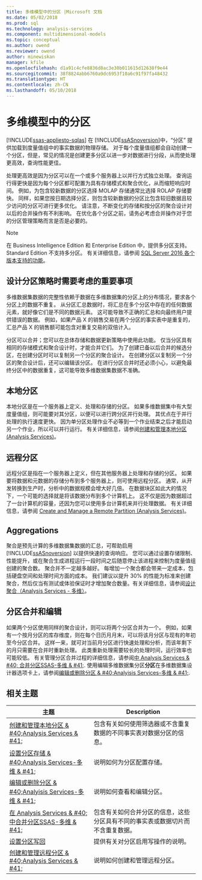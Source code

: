 ```yaml
---
title: 多维模型中的分区 |Microsoft 文档
ms.date: 05/02/2018
ms.prod: sql
ms.technology: analysis-services
ms.component: multidimensional-models
ms.topic: conceptual
ms.author: owend
ms.reviewer: owend
author: minewiskan
manager: kfile
ms.openlocfilehash: d1a91c4cfe8836d8ac3e30b011615d12638f9e44
ms.sourcegitcommit: 38f8824abb6760a9dc6953f10a6c91f97fa48432
ms.translationtype: HT
ms.contentlocale: zh-CN
ms.lasthandoff: 05/10/2018
---
```

# <a name="partitions-in-multidimensional-models"></a>多维模型中的分区
[!INCLUDE[ssas-appliesto-sqlas](../../includes/ssas-appliesto-sqlas.md)]
  在 [!INCLUDE[ssASnoversion](../../includes/ssasnoversion-md.md)]中，“分区”  提供加载到度量值组中的事实数据的物理存储。 对于每个度量值组都会自动创建一个分区，但是，常见的情况是创建更多分区以进一步对数据进行分段，从而使处理更高效，查询性能更佳。  
  
 处理更高效是因为分区可以在一个或多个服务器上以并行方式独立处理。 查询运行得更快是因为每个分区都可配置为具有存储模式和聚合优化，从而缩短响应时间。 例如，为包含较新数据的分区选择 MOLAP 存储通常比选择 ROLAP 存储要快。 同样，如果您按日期选择分区，则包含较新数据的分区比包含较旧数据且较少访问的分区可进行更多优化。 请注意，不断变化的存储和按分区的聚合设计对以后的合并操作有不利影响。 在优化各个分区之前，请务必考虑合并操作对于您的分区管理策略而言是否是必要的。  
  
> [!NOTE]  
>  在 Business Intelligence Edition 和 Enterprise Edition 中，提供多分区支持。 Standard Edition 不支持多分区。 有关详细信息，请参阅 [SQL Server 2016 各个版本支持的功能](../../analysis-services/analysis-services-features-supported-by-the-editions-of-sql-server-2016.md)。  
  
## <a name="important-considerations-when-designing-a-partitioning-strategy"></a>设计分区策略时需要考虑的重要事项  
 多维数据集数据的完整性依赖于数据在多维数据集的分区上的分布情况，要求各个分区上的数据不重复。 从分区汇总数据时，将汇总在多个分区中存在的任何数据元素，就好像它们是不同的数据元素。 这可能导致不正确的汇总和向最终用户提供错误的数据。 例如，如果产品 X 的销售交易在两个分区的事实表中是重复的，汇总产品 X 的销售额可能包含对重复交易的双倍计入。  
  
 分区可以合并；您可以在总体存储和数据更新策略中使用此功能。 仅当分区具有相同的存储模式和聚合设计时，才能合并它们。 为了创建已备以后合并的候选分区，在创建分区时可以复制另一个分区的聚合设计。 在创建分区以复制另一个分区的聚合设计后，还可以编辑该分区。 在进行分区合并时还必须小心，以避免最终分区中的数据重复，这可能导致多维数据集数据不准确。  
  
## <a name="local-partitions"></a>本地分区  
 本地分区是在一个服务器上定义、处理和存储的分区。 如果多维数据集中有大型度量值组，则可能要对其分区，以便可以进行跨分区并行处理。 其优点在于并行处理的执行速度更快。 因为单分区处理作业不必等到一个作业结束之后才能启动另一个作业，所以可以并行运行。 有关详细信息，请参阅[创建和管理本地分区 (Analysis Services)](../../analysis-services/multidimensional-models/create-and-manage-a-local-partition-analysis-services.md)。  
  
## <a name="remote-partitions"></a>远程分区  
 远程分区是指在一个服务器上定义，但在其他服务器上处理和存储的分区。 如果要将数据和元数据的存储分布到多个服务器上，则可使用远程分区。 通常，从开发转换到生产时，分析中的数据规模会增大好几倍。 在数据块区如此大的情况下，一个可能的选择就是将该数据分布到多个计算机上。 这不仅是因为数据超过了一台计算机的容量，还因为您可以使用多台计算机来并行处理数据。 有关详细信息，请参阅 [Create and Manage a Remote Partition &#40;Analysis Services&#41;](../../analysis-services/multidimensional-models/create-and-manage-a-remote-partition-analysis-services.md)。  
  
## <a name="aggregations"></a>Aggregations  
 聚合是预先计算的多维数据集数据的汇总，可帮助启用 [!INCLUDE[ssASnoversion](../../includes/ssasnoversion-md.md)] 以提供快速的查询响应。 您可以通过设置存储限制、性能提升，或在聚合生成进程运行一段时间之后随意停止该进程来控制为度量值组创建的聚合数。 聚合并不一定越多越好。 每增加一个聚合都会带来一定成本，包括硬盘空间和处理时间方面的成本。 我们建议以提升 30% 的性能为标准来创建聚合，然后仅当有测试或体验保证时才增加聚合数量。有关详细信息，请参阅[设计聚合（Analysis Services - 多维）](../../analysis-services/multidimensional-models/designing-aggregations-analysis-services-multidimensional.md)。  
  
## <a name="partition-merging-and-editing"></a>分区合并和编辑  
 如果两个分区使用同样的聚合设计，则可以将两个分区合并为一个。 例如，如果有一个按月分区的库存维度，则在每个日历月月末，可以将该月分区与现有的年初至今分区合并。 这样一来，就可对当前月分区进行快速处理和分析，而该年剩下的月只需要在合并时重新处理。 此类重新处理需要较长的处理时间，运行效率也可能较低。 有关管理分区合并过程的详细信息，请参阅[中 Analysis Services & #40; 合并分区SSAS-多维 & #41;](../../analysis-services/multidimensional-models/merge-partitions-in-analysis-services-ssas-multidimensional.md). 使用编辑多维数据集分区**分区**在多维数据集设计器选项卡上，请参阅[编辑或删除分区 & #40;Analyisis Services-多维 & #41;](../../analysis-services/multidimensional-models/edit-or-delete-partitions-analyisis-services-multidimensional.md).  
  
## <a name="related-topics"></a>相关主题  
  
|主题|Description|  
|-----------|-----------------|  
|[创建和管理本地分区 & #40;Analysis Services & #41;](../../analysis-services/multidimensional-models/create-and-manage-a-local-partition-analysis-services.md)|包含有关如何使用筛选器或不含重复数据的不同事实表对数据分区的信息。|  
|[设置分区存储 & #40;Analysis Services-多维 & #41;](../../analysis-services/multidimensional-models/set-partition-storage-analysis-services-multidimensional.md)|说明如何为分区配置存储。|  
|[编辑或删除分区 & #40;Analyisis Services-多维 & #41;](../../analysis-services/multidimensional-models/edit-or-delete-partitions-analyisis-services-multidimensional.md)|说明如何查看和编辑分区。|  
|[在 Analysis Services & #40; 中合并分区SSAS-多维 & #41;](../../analysis-services/multidimensional-models/merge-partitions-in-analysis-services-ssas-multidimensional.md)|包含有关如何合并分区的信息，这些分区具有不同的事实表或数据切片而不含重复数据。|  
|[设置分区写回](../../analysis-services/multidimensional-models/set-partition-writeback.md)|提供有关对分区启用写操作的说明。|  
|[创建和管理远程分区 & #40;Analysis Services & #41;](../../analysis-services/multidimensional-models/create-and-manage-a-remote-partition-analysis-services.md)|说明如何创建和管理远程分区。|  
  
  
